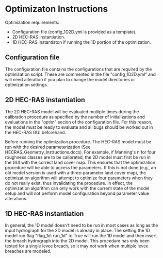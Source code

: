 # Optimizaton Instructions

Optimization requirements:
- Configuration file (config_1D2D.yml is provided as a template).
- 2D HEC-RAS instantiation.
- 1D HEC-RAS instantiaton if running the 1D portion of the optimization.

## Configuration file

The configuration file contains the configurations that are required by the optimization script. These are commented 
in the file "config_1D2D.yml" and will need alteration if you plan to change the model directories or optimization 
settings.

## 2D HEC-RAS instantiation

The 2D HEC-RAS model will be evaluated multiple times during the calibration procedure as specified by the number of 
initializations and evaluations in the "optim" secion of the configuration file. 
For this reason, the model must be ready to evaluate and all bugs should be worked out in the HEC-RAS GUI beforehand. 

Before running the optimization procedure.
The HEC-RAS model must be run with the desired parameterization (See HECRAS_Geometry_Instructions.docx). 
For example, if Manning's n for four roughness classes are to be calibrated, 
the 2D model must first be run in the GUI with the correct land cover map. 
This ensures that the optimization procedure will be able to access the parameters. 
If this is not done (e.g., an old model version is used with a three-parameter land cover map), 
the optimization algorithm will attempt to optimize four parameters when they do not really exist, 
thus invalidating the procedure. In effect, the optimization algorithm can only work with the current 
state of the model setup and will not perform model configuration beyond parameter value alterations.

## 1D HEC-RAS instantiation

In general, the 1D model doesn't need to be run in most cases as long as the input hydrograph for the 2D model is already in place. The setting the 1D model run flag "flag_1d: run_1d" to True will run the 1D model and then insert the breach hydrograph into the 2D model. This procedure has only been tested for a single levee breach, so it may not work when multiple levee breaches are modeled.

